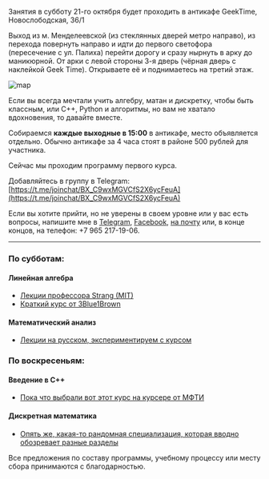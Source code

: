 ---
---

Занятия в субботу 21-го октября будет проходить в антикафе GeekTime, Новослободская, 36/1 

Выход из м. Менделеевской (из стеклянных дверей метро направо), из перехода повернуть направо и идти до первого светофора (пересечение с ул. Палиха) перейти дорогу и сразу нырнуть в арку до маникюрной. От арки с левой стороны 3-я дверь (чёрная дверь с наклейкой Geek Time). Открываете её и поднимаетесь на третий этаж.

![map](https://pp.userapi.com/c622517/v622517522/4ccf2/HijHNyPsegI.jpg)

Если вы всегда мечтали учить алгебру, матан и дискретку, чтобы быть классным, или С++, Python и алгоритмы, но вам не хватало вдохновения, то давайте вместе.

Собираемся **каждые выходные в 15:00** в антикафе, место объявляется отдельно. Обычно антикафе за 4 часа стоят в районе 500 рублей для участника.

Сейчас мы проходим программу первого курса.

Добавляйтесь в группу в Telegram:
[https://t.me/joinchat/BX_C9wxMGVCfS2X6ycFeuA](https://t.me/joinchat/BX_C9wxMGVCfS2X6ycFeuA)

Если вы хотите прийти, но не уверены в своем уровне или у вас есть вопросы, напишите мне в [Telegram](https://t.me/llnkor), [Facebook](http://facebook.com/izomeraza), [на почту](mailto:myznikovam@gmail.com) или, в конце концов, на телефон: +7 965 217-19-06.

_____
### По субботам:

#### Линейная алгебра
- [Лекции профессора Strang (MIT)](https://www.youtube.com/playlist?list=PL49CF3715CB9EF31D) 
- [Краткий курс от 3Blue1Brown](https://www.youtube.com/watch?v=kjBOesZCoqc&list=PLZHQObOWTQDPD3MizzM2xVFitgF8hE_ab)

#### Математический анализ 
- [Лекции на русском, экспериментируем с курсом](https://www.lektorium.tv/course/28662)

### По воскресеньям:

#### Введение в С++
- [Пока что выбрали вот этот курс на курсере от МФТИ](https://www.coursera.org/learn/c-plus-plus-white)

#### Дискретная математика
- [Опять же, какая-то рандомная специализация, которая вводно обозревает разные разделы](https://www.coursera.org/specializations/discrete-mathematics)

Все предложения по составу программы, учебному процессу или месту сбора принимаются с благодарностью.
